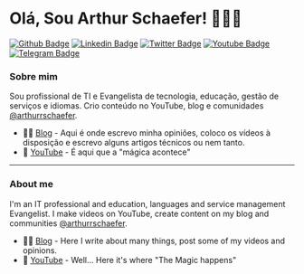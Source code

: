 # Olá, Sou Arthur Schaefer! 👨🏾‍💻

[![Github Badge](https://img.shields.io/badge/-Github-000?style=flat-square&logo=Github&logoColor=white&link=https://github.com/arthurrschaefer)](https://github.com/arthurrschaefer)
[![Linkedin Badge](https://img.shields.io/badge/-LinkedIn-blue?style=flat-square&logo=Linkedin&logoColor=white&link=https://www.linkedin.com/in/arthurrschaefer)](https://www.linkedin.com/in/arthurrschaefer)
[![Twitter Badge](https://img.shields.io/badge/-Twitter-1ca0f1?style=flat-square&labelColor=1ca0f1&logo=twitter&logoColor=white&link=https://twitter.com/arthurrschaefer)](https://twitter.com/arthurrschaefer)
[![Youtube Badge](https://img.shields.io/badge/-YouTube-ff0000?style=flat-square&labelColor=ff0000&logo=youtube&logoColor=white&link=https://www.youtube.com/ArthurSchaefer)](https://www.youtube.com/ArthurSchaefer)
[![Telegram Badge](https://img.shields.io/badge/Telegram-%40arthurrschaefer-0088CC)](https://t.me/arthurrschaefer)

### Sobre mim
Sou profissional de TI e Evangelista de tecnologia, educação, gestão de serviços e idiomas. Crio conteúdo no YouTube, blog e comunidades [@arthurrschaefer](https://www.arthurschaefer.com.br).

- ✍🏼 [Blog](https://www.arthurschaefer.com.br) - Aqui é onde escrevo minha opiniões, coloco os vídeos à disposição e escrevo alguns artigos técnicos ou nem tanto.
- 🎥 [YouTube](https://youtube.com/ArthurSchaefer) - É aqui que a "mágica acontece"


----

### About me
I'm an IT professional and education, languages and service management Evangelist. I make videos on YouTube, create content on my blog and communities [@arthurrschaefer](https://www.arthurschaefer.com.br).

- ✍🏼 [Blog](https://www.arthurschaefer.com.br) - Here I write about many things, post some of my videos and opinions.
- 🎥 [YouTube](https://youtube.com/ArthurSchaefer) - Well... Here it's where "The Magic happens"


<!--
- 🔭 I’m currently working on getting a better IT leader and find new products and solutions to clients and companies.
- 🌱 I’m currently learning new ways to deliver and improve Service Management.
![ArthurSchaefer Status no Github](https://github-readme-stats.vercel.app/api?username=arthurrschaefer&show_icons=true&theme=radical)
**arthurrschaefer/arthurrschaefer** is a ✨ _special_ ✨ repository because its `README.md` (this file) appears on your GitHub profile.
Here are some ideas to get you started:

- 🔭 I’m currently working on ...
- 🌱 I’m currently learning ...
- 👯 I’m looking to collaborate on ...
- 🤔 I’m looking for help with ...
- 💬 Ask me about ...
- 📫 How to reach me: ...
- 😄 Pronouns: ...
- ⚡ Fun fact: ...
-->
